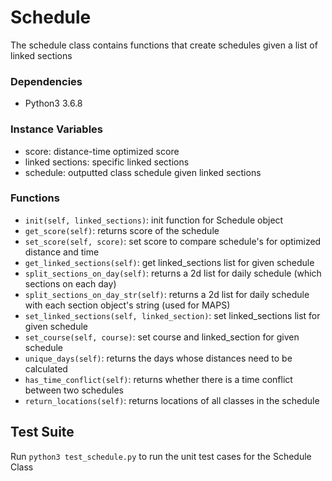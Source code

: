 # Schedule 

The schedule class contains functions that create schedules given a list of linked sections

### Dependencies
* Python3 3.6.8

### Instance Variables 
* score: distance-time optimized score 
* linked sections: specific linked sections 
* schedule: outputted class schedule given linked sections

### Functions
* `init(self, linked_sections)`: init function for Schedule object
* `get_score(self)`: returns score of the schedule
* `set_score(self, score)`: set score to compare schedule's for optimized distance and time
* `get_linked_sections(self)`: get linked_sections list for given schedule
* `split_sections_on_day(self)`:  returns a 2d list for daily schedule (which sections on each day)
* `split_sections_on_day_str(self)`:  returns a 2d list for daily schedule with each section object's string (used for MAPS)
* `set_linked_sections(self, linked_section)`: set linked_sections list for given schedule 
* `set_course(self, course)`: set course and linked_section for given schedule
* `unique_days(self)`: returns the days whose distances need to be calculated
* `has_time_conflict(self)`: returns whether there is a time conflict between two schedules
* `return_locations(self)`: returns locations of all classes in the schedule

## Test Suite
Run `python3 test_schedule.py` to run the unit test cases for the Schedule Class